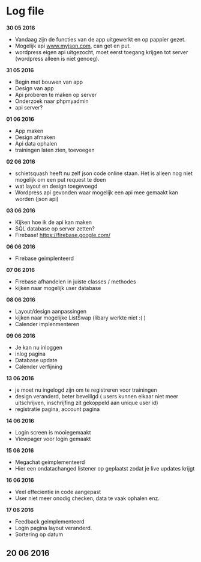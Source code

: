 Log file
=======

**30 05 2016**

- Vandaag zijn de functies van de app uitgewerkt en op pappier gezet.
- Mogelijk api www.myjson.com, can get en put.
- wordpress eigen api uitgezocht, moet eerst toegang krijgen tot server (wordpress alleen is niet genoeg).

**31 05 2016**
- Begin met bouwen van app
- Design van app
- Api proberen te maken op server
- Onderzoek naar phpmyadmin
- api server?

**01 06 2016**
- App maken
- Design afmaken
- Api data ophalen
- trainingen laten zien, toevoegen

**02 06 2016**
- schietsquash heeft nu zelf json code online staan. Het is alleen nog niet mogelijk om een put request te doen
- wat layout en design toegevoegd
- Wordpress api gevonden waar mogelijk een api mee gemaakt kan worden (json api)

**03 06 2016**
- Kijken hoe ik de api kan maken
- SQL database op server zetten?
- Firebase! https://firebase.google.com/

**06 06 2016**
- Firebase geimplenteerd

**07 06 2016**
- Firebase afhandelen in juiste classes / methodes
- kijken naar mogelijk user database

**08 06 2016**
- Layout/design aanpassingen
- kijken naar mogelijke ListSwap (libary werkte niet :( )
- Calender implenmenteren

**09 06 2016**
- Je kan nu inloggen
- inlog pagina
- Database update
- Calender verfijning

**13 06 2016**
- je moet nu ingelogd zijn om te registreren voor trainingen
- design veranderd, beter beveiligd ( users kunnen elkaar niet meer uitschrijven, inschrijfing zit gekoppeld aan unique user id)
- registratie pagina, account pagina

**14 06 2016**
- Login screen is mooiegemaakt
- Viewpager voor login gemaakt

**15 06 2016**
- Megachat geimplementeerd
- Hier een ondatachanged listener op geplaatst zodat je live updates krijgt

**16 06 2016**
- Veel effecientie in code aangepast
- User niet meer onodig checken, data te vaak ophalen enz.

**17 06 2016**
- Feedback geimplementeerd
- Login pagina layout veranderd.
- Sortering op datum

**20 06 2016**
-
